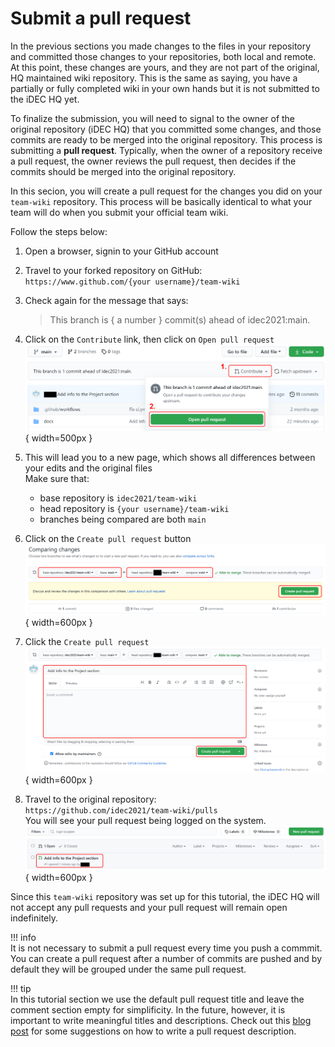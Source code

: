 # Submit a pull request

In the previous sections you made changes to the files in your repository and committed those changes to your repositories, both local and remote. At this point, these changes are yours, and they are not part of the original, HQ maintained wiki repository. This is the same as saying, you have a partially or fully completed wiki in your own hands but it is not submitted to the iDEC HQ yet.

To finalize the submission, you will need to signal to the owner of the original repository (iDEC HQ) that you committed some changes, and those commits are ready to be merged into the original repository. This process is submitting a **pull request**. Typically, when the owner of a repository receive a pull request, the owner reviews the pull request, then decides if the commits should be merged into the original repository.

In this secion, you will create a pull request for the changes you did on your `team-wiki` repository. This process will be basically identical to what your team will do when you submit your official team wiki.

Follow the steps below:

1. Open a browser, signin to your GitHub account

2. Travel to your forked repository on GitHub:  
   `https://www.github.com/{your username}/team-wiki`

3. Check again for the message that says:

   > This branch is { a number } commit(s) ahead of idec2021:main.

4. Click on the `Contribute` link, then click on `Open pull request`  
   ![GitHub contribute](img/tutorial_gh_contribute.png){ width=500px }

5. This will lead you to a new page, which shows all differences between your edits and the original files  
   Make sure that:  
  
      - base repository is `idec2021/team-wiki`
      - head repository is `{your username}/team-wiki`
      - branches being compared are both `main`

6. Click on the `Create pull request` button  
   ![GitHub create pull request 1](img/tutorial_gh_pr1.png){ width=600px }

7. Click the `Create pull request`  
   ![GitHub create pull request 2](img/tutorial_gh_pr2.png){ width=600px }

8. Travel to the original repository:  
   `https://github.com/idec2021/team-wiki/pulls`  
   You will see your pull request being logged on the system.  
   ![GitHub create pull request 3](img/tutorial_gh_pr3.png){ width=600px }

Since this `team-wiki` repository was set up for this tutorial, the iDEC HQ will not accept any pull requests and your pull request will remain open indefinitely.

!!! info  
    It is not necessary to submit a pull request every time you push a commmit. You can create a pull request after a number of commits are pushed and by default they will be grouped under the same pull request.

!!! tip  
    In this tutorial section we use the default pull request title and leave the comment section empty for simplificity. In the future, however, it is important to write meaningful titles and descriptions. Check out this [blog post](https://www.pullrequest.com/blog/writing-a-great-pull-request-description/) for some suggestions on how to write a pull request description.

